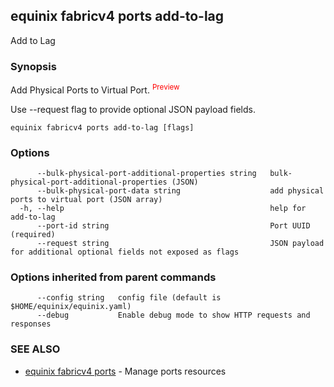 ## equinix fabricv4 ports add-to-lag

Add to Lag

### Synopsis

Add Physical Ports to Virtual Port.<font color="red"> <sup color='red'>Preview</sup></font>

Use --request flag to provide optional JSON payload fields.

```
equinix fabricv4 ports add-to-lag [flags]
```

### Options

```
      --bulk-physical-port-additional-properties string   bulk-physical-port-additional-properties (JSON)
      --bulk-physical-port-data string                    add physical ports to virtual port (JSON array)
  -h, --help                                              help for add-to-lag
      --port-id string                                    Port UUID (required)
      --request string                                    JSON payload for additional optional fields not exposed as flags
```

### Options inherited from parent commands

```
      --config string   config file (default is $HOME/equinix/equinix.yaml)
      --debug           Enable debug mode to show HTTP requests and responses
```

### SEE ALSO

* [equinix fabricv4 ports](equinix_fabricv4_ports.md)	 - Manage ports resources

